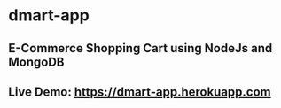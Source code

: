 # dmart-app
## E-Commerce Shopping Cart using NodeJs and MongoDB
## Live Demo: https://dmart-app.herokuapp.com
